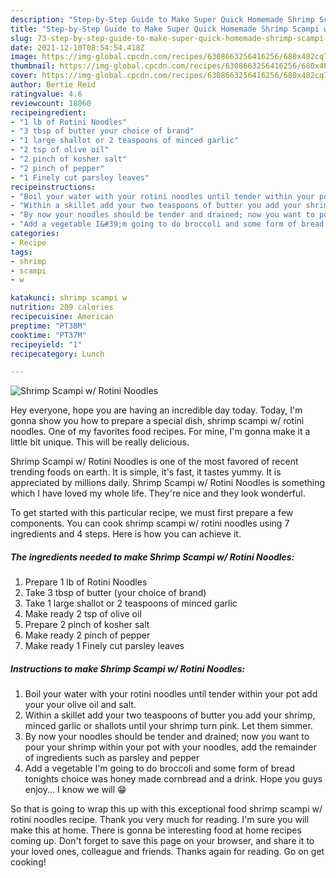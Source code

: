 ```yaml
---
description: "Step-by-Step Guide to Make Super Quick Homemade Shrimp Scampi w/ Rotini Noodles"
title: "Step-by-Step Guide to Make Super Quick Homemade Shrimp Scampi w/ Rotini Noodles"
slug: 73-step-by-step-guide-to-make-super-quick-homemade-shrimp-scampi-w-rotini-noodles
date: 2021-12-10T08:54:54.418Z
image: https://img-global.cpcdn.com/recipes/6308663256416256/680x482cq70/shrimp-scampi-w-rotini-noodles-recipe-main-photo.jpg
thumbnail: https://img-global.cpcdn.com/recipes/6308663256416256/680x482cq70/shrimp-scampi-w-rotini-noodles-recipe-main-photo.jpg
cover: https://img-global.cpcdn.com/recipes/6308663256416256/680x482cq70/shrimp-scampi-w-rotini-noodles-recipe-main-photo.jpg
author: Bertie Reid
ratingvalue: 4.6
reviewcount: 18060
recipeingredient:
- "1 lb of Rotini Noodles"
- "3 tbsp of butter your choice of brand"
- "1 large shallot or 2 teaspoons of minced garlic"
- "2 tsp of olive oil"
- "2 pinch of kosher salt"
- "2 pinch of pepper"
- "1 Finely cut parsley leaves"
recipeinstructions:
- "Boil your water with your rotini noodles until tender within your pot  add your your olive oil and salt."
- "Within a skillet add your two teaspoons of butter you add your shrimp, minced garlic or shallots until your shrimp turn pink. Let them simmer."
- "By now your noodles should be tender and drained; now you want to pour your shrimp within your pot with your noodles, add the remainder of ingredients such as parsley and pepper"
- "Add a vegetable I&#39;m going to do broccoli and some form of bread tonights choice was honey made cornbread and a drink. Hope you guys enjoy...  I know we will 😁"
categories:
- Recipe
tags:
- shrimp
- scampi
- w

katakunci: shrimp scampi w 
nutrition: 209 calories
recipecuisine: American
preptime: "PT38M"
cooktime: "PT37M"
recipeyield: "1"
recipecategory: Lunch

---
```



![Shrimp Scampi w/ Rotini Noodles](https://img-global.cpcdn.com/recipes/6308663256416256/680x482cq70/shrimp-scampi-w-rotini-noodles-recipe-main-photo.jpg)

Hey everyone, hope you are having an incredible day today. Today, I'm gonna show you how to prepare a special dish, shrimp scampi w/ rotini noodles. One of my favorites food recipes. For mine, I'm gonna make it a little bit unique. This will be really delicious.



Shrimp Scampi w/ Rotini Noodles is one of the most favored of recent trending foods on earth. It is simple, it's fast, it tastes yummy. It is appreciated by millions daily. Shrimp Scampi w/ Rotini Noodles is something which I have loved my whole life. They're nice and they look wonderful.


To get started with this particular recipe, we must first prepare a few components. You can cook shrimp scampi w/ rotini noodles using 7 ingredients and 4 steps. Here is how you can achieve it.

<!--inarticleads1-->

##### The ingredients needed to make Shrimp Scampi w/ Rotini Noodles:

1. Prepare 1 lb of Rotini Noodles
1. Take 3 tbsp of butter (your choice of brand)
1. Take 1 large shallot or 2 teaspoons of minced garlic
1. Make ready 2 tsp of olive oil
1. Prepare 2 pinch of kosher salt
1. Make ready 2 pinch of pepper
1. Make ready 1 Finely cut parsley leaves




<!--inarticleads2-->

##### Instructions to make Shrimp Scampi w/ Rotini Noodles:

1. Boil your water with your rotini noodles until tender within your pot  add your your olive oil and salt.
1. Within a skillet add your two teaspoons of butter you add your shrimp, minced garlic or shallots until your shrimp turn pink. Let them simmer.
1. By now your noodles should be tender and drained; now you want to pour your shrimp within your pot with your noodles, add the remainder of ingredients such as parsley and pepper
1. Add a vegetable I&#39;m going to do broccoli and some form of bread tonights choice was honey made cornbread and a drink. Hope you guys enjoy...  I know we will 😁




So that is going to wrap this up with this exceptional food shrimp scampi w/ rotini noodles recipe. Thank you very much for reading. I'm sure you will make this at home. There is gonna be interesting food at home recipes coming up. Don't forget to save this page on your browser, and share it to your loved ones, colleague and friends. Thanks again for reading. Go on get cooking!
